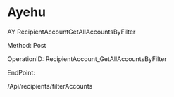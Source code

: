#     Ayehu


AY RecipientAccountGetAllAccountsByFilter

Method: Post

OperationID: RecipientAccount_GetAllAccountsByFilter

EndPoint:

/Api/recipients/filterAccounts
